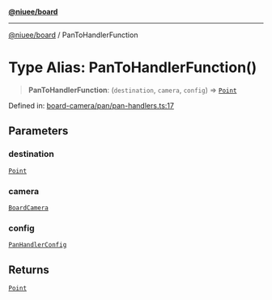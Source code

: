 [**@niuee/board**](../README.md)

***

[@niuee/board](../globals.md) / PanToHandlerFunction

# Type Alias: PanToHandlerFunction()

> **PanToHandlerFunction**: (`destination`, `camera`, `config`) => [`Point`](Point.md)

Defined in: [board-camera/pan/pan-handlers.ts:17](https://github.com/niuee/board/blob/cc09a87e934160adef876c4e11d51fd97e78653d/src/board-camera/pan/pan-handlers.ts#L17)

## Parameters

### destination

[`Point`](Point.md)

### camera

[`BoardCamera`](../interfaces/BoardCamera.md)

### config

[`PanHandlerConfig`](PanHandlerConfig.md)

## Returns

[`Point`](Point.md)
